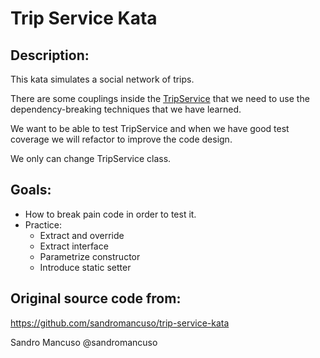 # Trip Service Kata

## Description:
This kata simulates a social network of trips.


There are some couplings inside the [TripService](./src/TripService/Trip/TripService.cs) that we need to use the dependency-breaking techniques that we have learned.

We want to be able to test TripService and when we have good test coverage we will refactor to improve the code design.

We only can change TripService class.

## Goals:
- How to break pain code in order to test it.
- Practice: 
  - Extract and override
  - Extract interface
  - Parametrize constructor
  - Introduce static setter 

## Original source code from:
https://github.com/sandromancuso/trip-service-kata

Sandro Mancuso @sandromancuso
